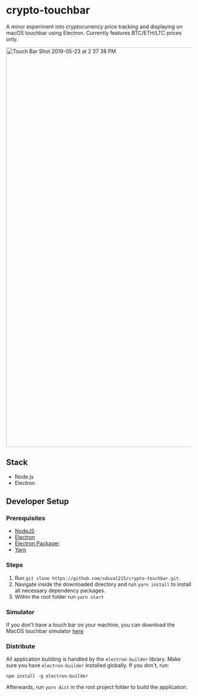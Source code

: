 # crypto-touchbar
A minor experiment into cryptocurrency price tracking and displaying on macOS touchbar using Electron. Currently features BTC/ETH/LTC prices only. 

<img width="1085" alt="Touch Bar Shot 2019-05-23 at 2 37 38 PM" src="https://user-images.githubusercontent.com/8068753/58291522-94efd480-7d72-11e9-837e-88f53ebe9bda.png">

## Stack

- Node.js
- Electron

## Developer Setup

### Prerequisites

- [NodeJS](https://nodejs.org/en/)
- [Electron](https://electronjs.org/)
- [Electron Packager](https://github.com/electron/electron-packager)
- [Yarn](https://yarnpkg.com/en/)

### Steps

1.  Run `git clone https://github.com/sduval215/crypto-touchbar.git`.
1.  Navigate inside the downloaded directory and run `yarn install` to install all necessary dependency packages.
1.  Within the root folder run `yarn start`

### Simulator

If you don't have a touch bar on your machine, you can download the MacOS touchbar simulator [here](https://github.com/sindresorhus/touch-bar-simulator)

### Distribute

All application building is handled by the `electron-builder` library. Make sure you have `electron-builder` installed globally. If you don't, run:

```
npm install -g electron-builder
```

Afterwards, run `yarn dist` in the root project folder to build the application.
